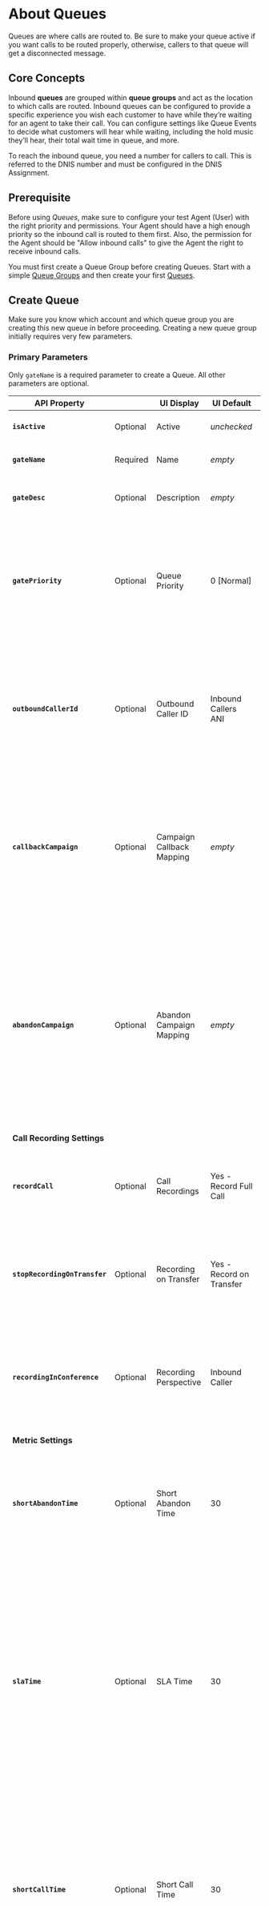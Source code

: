 # About Queues

Queues are where calls are routed to. Be sure to make your queue active if you want calls to be routed properly, otherwise, callers to that queue will get a disconnected message.

## Core Concepts
Inbound **queues** are grouped within **queue groups** and act as the location to which calls are routed. Inbound queues can be configured to provide a specific experience you wish each customer to have while they’re waiting for an agent to take their call. You can configure settings like Queue Events to decide what customers will hear while waiting, including the hold music they’ll hear, their total wait time in queue, and more.

To reach the inbound queue, you need a number for callers to call.  This is referred to the DNIS number and must be configured in the DNIS Assignment.

## Prerequisite
Before using *Queues*, make sure to configure your test Agent (User) with the right priority and permissions.  Your Agent should have a high enough priority so the inbound call is routed to them first.  Also, the permission for the Agent should be "Allow inbound calls" to give the Agent the right to receive inbound calls.

You must first create a Queue Group before creating Queues. Start with a simple [Queue Groups](../queue-groups) and then create your first [Queues](./queues).

## Create Queue
Make sure you know which account and which queue group you are creating this new queue in before proceeding. Creating a new queue group initially requires very few parameters.

### Primary Parameters
Only `gateName` is a required parameter to create a Queue. All other parameters are optional.

| API Property |  | UI Display | UI Default | Description |
|-|-|-|-|-|
| **`isActive`** | Optional | Active | *unchecked* | Make the Queue active or inactive. |
| **`gateName`** | Required | Name | *empty* | Give this queue a name. |
| **`gateDesc`** | Optional | Description | *empty* | Set a short description for the new Queue. |
| **`gatePriority`** | Optional | Queue Priority | 0 [Normal] | Specify the priority for this Queue. The higher the number, the higher the priority. 6 is the highest priority allowed from this setting. |
| **`outboundCallerId`** | Optional | Outbound Caller ID | Inbound Callers ANI | This Automatic Number Identification (ANI) of the inbound caller's number is shown to the agent receiving the call from the Queue. |
| **`callbackCampaign`** | Optional | Campaign Callback Mapping | *empty* | If a customer is marked as a callback in the system, pick a outbound (dial group) campaign to assign them to. Retrieve a list of campaigns using [Dial Groups](./#dial-groups) |
| **`abandonCampaign`** | Optional | Abandon Campaign Mapping | *empty* | If a caller hangs up in the queue before reaching an agent, the caller’s number will be moved to a campaign lead list (dial group) so they can be called back via the campaign. Retrieve a list of campaigns using [Dial Groups](./#dial-groups) |
| **Call Recording Settings** | | | | |
| **`recordCall`** | Optional | Call Recordings | Yes - Record Full Call| Values are numeric and include `0`: No-Don't Record Call, `1`: Yes-Record Full Call. |
| **`stopRecordingOnTransfer`** | Optional | Recording on Transfer | Yes - Record on Transfer | Values are boolean and include `true`: No-Don't Record on Transfer, `false`: Yes-Record on Transfer. |
| **`recordingInConference`** | Optional | Recording Perspective | Inbound Caller | Values are boolean and include `true`: record from the Agent's perspective, `false`: record from the Inbound Caller's perspective. |
| **Metric Settings** | | | | |
| **`shortAbandonTime`** | Optional | Short Abandon Time | 30 | The system counts the number of callers who abandon the queue before x seconds elapse (using default, x=30 seconds). |
| **`slaTime`** | Optional | SLA Time | 30 | Use this field to monitor your call center’s service level times, as measured by the percent of calls answered within your SLA (Service Level Agreement) time. For example, type 30 in this fiedl to monitor the percentage of calls answered within 30 seconds. |
| **`shortCallTime`** | Optional | Short Call Time | 30 | Enter a time (in seconds) to identify any call duration you wish to mark as a short call time. For example, if you enter 30, the system will mark calls of 30 seconds or less as a ‘short call time’. |
| **`longCallTime`** | Optional | Long Call Time | 300 | Enter a time (in seconds) to identify any call duration you wish to mark as a long call time. For example, if you enter 300, the system will mark calls of greater than 300 seconds as a ‘long call time’. |
| **Agent Settings** | | | | |
| **`surveyPopType`** | Optional | Disable Dispositions and Agent Notes | *unchecked* | Check (set value to `SUPPRESS`) this box to prevent dispositions and the Agent Notes field from appearing within the agent interface for this queue. Enable this setting (set value to `FLASH`) when you wish to provide those options within an integrated agent script or an external app instead. |
| **`script`** | Optional | Integrated Script | None | Select an agent script for this queue. The script you choose here will be presented by default to all agents taking calls in this queue. Retrieve a list of scripts using [Script Groups](./#script-groups) |
| **`ttAccept`** | Optional | TT Accept | *unchecked* | Touch Tone Accept. Check this box if you'd like to require your agents to press a key when they’re ready to accept a call. |
| **`hangupOnDisposition`** | Optional | Hangup on Disposition | *unchecked* | Select this option to ensure agent calls are terminated immediately following disposition. This can be useful if you wish to ensure that a call is dispositioned only when the agent is ready to end the call (rather than at any other time during the call). |
| **`enableGlobalPhoneBook`** | Optional | Enable Global Phone Book | *unchecked* | Check this box to allow agents to access your global phone book when making transfers. |
| **`enableIvrTokens`** | Optional | Enable IVR Tokens | *unchecked* | This advanced feature allows you to pass tokens from IVR Studio (created via the scripting node) to an external app URL on the queue. |
| **`wrapTime`** | Optional | Wrap Time | 8 | Give agent 8 seconds after caller hangs up before making agent available to receive calls again. |
| **`acceptTime`** | Optional | Max Accept Time | 30 | For agents not in an **offhook** session, this setting specifies the amount of time in seconds the queue will ring the agent’s phone before requeueing the call to attempt another agent. |
| **`dispositionTimeout`** | Optional | Disposition Alert Timer (sec.) | 60 | This setting allows you to choose a time (in seconds) after which agents will receive a reminder to disposition their call. The timer starts when a call ends. |

One of the **Agent Settings** is available in a nested object. This setting includes the Agent's Post Call State a. See the example nested JSON object below:

```json hl_lines="4"
"afterCallState":
  {
    "id":11789,
    "description":"Available"
  }
},
```

| API Property |  | UI Display | UI Default | Description |
|-|-|-|-|-|
| **`afterCallState.description`** | Optional | Post Call State | *empty* | Choose the agent state you would like to place agents in once they finish a call. Options in this dropdown menu will populate according to the agent states you configure via the Agent States at the account level. Retrieve a list of states using [Post Call States](./#post-call-states) |

### Supporting Values and APIs
The following APIs are used to retrieve predefined values for certain fields. Use these values to populate the correct parameter values of fields.

#### Dial Groups

Gets a list of dial groups for campaigns created under this account.

  `GET {BASE_URL}/api/v1/admin/accounts/{accountId}/dialGroups/withChildren`

#### Script Groups

Gets a list of script groups for agents to read and communicate to callers, created under this account.

  `GET {BASE_URL}/api/v1/admin/accounts/{accountId}/scriptGroups/withChildren`

#### Post Call States

Gets a list of post call states for an agent. Some examples include "Available", "Away", "Lunch", etc.

  `GET {BASE_URL}/api/v1/admin/accounts/{accountId}/auxStates/?activeOnly=true`

### Request
Be sure to set the proper [BASE_URL](../../../basics/uris/#resources-and-parameters) and [authorization header](../../../authentication/auth-ringcentral) for your deployment.

=== "HTTP"
    ```html

    POST {BASE_URL}/api/v1/admin/accounts/{accountId}/gateGroups/{gateGroupId}/gates
    Content-Type: application/json

    {
            "isActive":true,
            "gateName":"My Queue",
            "gateDesc":"An initial queue for this Queue Group",
            "gatePriority":"0", /* 0 is normal priority out of 6 priorities. Please see list below of       priority values */
            "outboundCallerId":"ani", /* ani is the default inbound caller's ID. Please see list below      of caller IDs */
    }
    ```
=== "Node JS"
    ```javascript
    /****** Install Node JS SDK wrapper *******
    $ npm install ringcentral-engage-voice-client
    *******************************************/

    const RunRequest = async function () {
        const EngageVoice = require('ringcentral-engage-voice-client').default

        // Instantiate the SDK wrapper object with your RingCentral app credentials
        const ev = new EngageVoice({
            clientId: "RINGCENTRAL_CLIENTID",
            clientSecret: "RINGCENTRAL_CLIENTSECRET"
        })

        try {
            // Authorize with your RingCentral Office user credentials
            await ev.authorize({
                username: "RINGCENTRAL_USERNAME",
                extension: "RINGCENTRAL_EXTENSION",
                password: "RINGCENTRAL_PASSWORD"
            })

            // Get Queue Groups data
            const groupsEndpoint = "/api/v1/admin/accounts/{accountId}/gateGroups"
            const groupsResponse = await ev.get(groupsEndpoint)
            for (var group of groupsResponse.data) {
                // Create a new Queue under your Queue Group
                if (group.groupName == "My New Queue Group") {
                    const queueEndpoint = groupsEndpoint + "/" + group.gateGroupId + "/gates"
                    const postBody = {
                        "isActive": true,
                        "gateName": "My Node Queue",
                        "gateDesc": "An initial queue for this Queue Group"
                    }
                    const queueResponse = await ev.post(queueEndpoint, postBody)
                    console.log(queueResponse.data);
                }
            }
        }
        catch (err) {
            console.log(err.message)
        }
    }

    RunRequest();
    ```
=== "Python"
    ```python
    #### Install Python SDK wrapper ####
    # $ pip3 install ringcentral_engage_voice
    #  or
    # $ pip install ringcentral_engage_voice
    #####################################

    from ringcentral_engage_voice import RingCentralEngageVoice

    def create_queue():
        try:
            groupsEndpoint = "/api/v1/admin/accounts/{accountId}/gateGroups"
            groupsResponse = ev.get(groupsEndpoint).json()
            for group in groupsResponse:
                # Create a new Queue under your Queue Group
                if (group['groupName'] == "Ma New Queue Group"):
                    queueEndpoint = f"{groupsEndpoint}/{group['gateGroupId']}/gates"    # f         string:https://www.python.org/dev/peps/pep-0498/
                    postBody = {
                        "gateName" : "My New Queue",
                        "gateDesc" : "An initial queue for this Queue Group",
                        "isActive" : True
                    }
                    queueResponse = ev.post(queueEndpoint, postBody).json()
                    print(queueResponse)
        except Exception as e:
            print(e)


    # Instantiate the SDK wrapper object with your RingCentral app credentials
    ev = RingCentralEngageVoice(
        "RINGCENTRAL_CLIENTID",
        "RINGCENTRAL_CLIENTSECRET")

    try:
        # Authorize with your RingCentral Office user credentials
        ev.authorize(
            username="RINGCENTRAL_USERNAME",
            password="RINGCENTRAL_PASSWORD",
            extension="RINGCENTRAL_EXTENSION"
        )

        create_queue()
    except Exception as e:
        print(e)
    ```
=== "PHP"
    ```php
    <?php
    require('vendor/autoload.php');

    // Instantiate the SDK wrapper object with your RingCentral app credentials
    $ev = new EngageVoiceSDKWrapper\RestClient("RC_APP_CLIENT_ID", "RC_APP_CLIENT_SECRET");
    try{
      // Login your account with your RingCentral Office user credentials
      $ev->login("RC_USERNAME", "RC_PASSWORD", "RC_EXTENSION_NUMBER");
      $endpoint = "admin/accounts/~/gateGroups";
      // get a list of Queue Groups and find the "Platform" queue group for this user
      $response = $ev->get($endpoint);
      $jsonObj = json_decode($response);
      foreach ($jsonObj as $group){
          if ($group->groupName == "Platform"){
              // Create a new Queue for this queue group
              $endpoint = 'admin/accounts/~/gateGroups/' . $group->gateGroupId . "/gates";
              $params = array (
                "isActive" => true,
                "gateName" => "My PHP Queue",
                "gateDesc" => "An initial queue for this Queue Group"
              );
              $response = $ev->post($endpoint, $params);
              print ($response);
          }
      }
    }catch (Exception $e) {
      print $e->getMessage();
    }
    ```

Where key parameters are:

-   **isActive**

    Activates this new queue so agents can begin taking calls. If this is unchecked, callers attempting to reach this queue will receive a disconnected message.

-   **gateName**

    **Refers** to the name of this new queue. This is the only required field you need to present to create a queue.

-   **gateDesc**

    Refers to a short description for the queue. Describe the purpose of the queue here.

-   **gatePriority**

    If you wish for certain queues within a queue group to receive more calls than others, you can use this setting to specify a higher priority for this queue compared to other queues.

-   **outboundCallerId**

    This setting is the Caller ID that displays to either the agent or a third party (if there is a transfer event set up in the queue) receiving an inbound call.  Typically, this should be the caller's ID so Inbound Caller's ANI is the default.

The response will auto fill any undefined settings with default settings.

### Response
```json
{
  "isActive": true,
  "gateName": "My Queue",
  "gateDesc": "An initial queue for this Queue Group",
  "gatePriority": 0,
  "billingCode": null,
  "outboundCallerId": "ani",
  "manualCallerId": null,
  "transferCallerId": null,
  "callbackCampaign": null,
  "abandonCampaign": null,
  "recordCall": 1,
  "stopRecordingOnTransfer": false,
  "recordingInConference": false,
  "shortAbandonTime": 30,
  "slaTime": 30,
  "shortCallTime": 30,
  "longCallTime": 300,
  "whisperMessage": null,
  "blockedAniMessage": null,
  "onHoldMessage": null,
  "endCallMessage": null,
  "script": null,
  "appUrl": null,
  "backupAppUrl": null,
  "ttAccept": false,
  "hangupOnDisposition": false,
  "enableGlobalPhoneBook": false,
  "enableIvrTokens": false,
  "afterCallState":
  {
    "id":11789,
    "description":"Available"
  },
  "wrapTime": 8,
  "acceptTime": 30,
  "dispositionTimeout": 60,
  "dequeueSoapService": null,
  "resultFileDestination": null,
  "agentConnSoapService": null,
  "agentTermSoapService": null,
  "postCallSoapService": null,
  "postDispSoapService": null,
  "transferTermSoapService": null,
  "sunSched":"00000000",
  "monSched": "08002100",
  "tueSched":"08002100",
  "wedSched": "08002100",
  "thuSched":"08002100",
  "friSched": "08002100",
  "satSched":"00000000",  
  "throttlingAniEvent": null,
  "afterCallState": null,
  "maxQueueEvent": null,
  "fifoDisabled": true,
  "observeDst": true,
  "specialAniEvent": null,
  "throttleDays": 0,
  "surveyPopType":"FLASH",
  "dequeueDelay": 0,
  "agentPopMessage": null,
  "noAgentEvent": null,
  "requeueType": "ADVANCED",
  "throttleCalls": 0,
  "afterCallBaseState": null,
  "syncQueueWait": 10,
  "maxQueueLimit": -1,
  "gateGroup":
    {"id": 52653,
     "description": "Platform"
    },
  "gateId": 72976,
  "gateClosedEvent": null,
  "permissions": [],
  "pauseRecordingSec": 30,
  "survey": null,
  "createdOn": "2020-05-15T20:38:13.686+0000",
  "revMatch": false,
  "agentGateAccess": []
}
```

Where:

-   **gatePriority** (Queue Priority) can take on the following values:

    | Value | Description |
    |-|-|
    | **`0`** | [0] Normal - This is the default priority |
    | **`1`** | [1] Medium - This is medium priority |
    | **`2`** | [2] High - This is high priority |
    | **`3`** | [3] High Level 2 - This is high priority is 1 level higher |
    | **`4`** | [4] High Level 3 - This is high priority is 2 levels higher |
    | **`5`** | [5] High Level 4 - This is high priority is 3 levels higher |
    | **`6`** | [6] High Level 5 - This is high priority is 4 levels higher |
    | **`-1`** | [-1] Low - This is the lowest priority |

-   **outboundCallerId** (Outbound Caller ID) can take on the following values:

    | Value | Description |
    |-|-|
    | **`Inbound Callers ANI`** | This Automatic Number Identification (ANI) of the inbound caller's number is shown to the agent receiving the call from the Queue. |
    | **`DNIS`** | This setting refers to the destination number, which is usually (but not always) the inbound number your callers will dial to reach your call center. |
    | **`Originating DNIS`** | This setting refers to a phone number your callers can dial to reach your contact center, which is usually (but not always) the destination number that you would like to route calls through. |
    | **`Dynamic Unique ID`** | A unique ten-digit, system-generated ID for each call session. This setting is useful in identifying specific calls in cases in which a 30-digit unique ID is not an option (or if you keep your own records that don’t include the unique ID). |

## Retrieve Queues
Retrieve a list of Queues using the `gate` endpoint.

### Optional Parameters
The following parameters are optional.

| API Property | Type | UI Display | UI Default | Description |
|-|-|-|-|-|
| **`page`** | Integer | Hidden | 1 | A way to specify which page to show for a long number of Queues |
| **`maxRows`** | Integer | Hidden | ?? | You can specify the maximum number of Queues to return in a single call. |

### Request
Be sure to set the proper [BASE_URL](../../../basics/uris/#resources-and-parameters) and [authorization header](../../../authentication/auth-ringcentral) for your deployment.

=== "HTTP"
    ```html
    GET {BASE_URL}/api/v1/admin/accounts/{accountId}/gateGroups/{gateGroupId}/gates
    ```
=== "Node JS"
    ```javascript
    /****** Install Node JS SDK wrapper *******
    $ npm install ringcentral-engage-voice-client
    *******************************************/

    const RunRequest = async function () {
        const EngageVoice = require('ringcentral-engage-voice-client').default

        const ev = new EngageVoice({
            clientId: "RINGCENTRAL_CLIENTID",
            clientSecret: "RINGCENTRAL_CLIENTSECRET"
        })

        try {
            // Authorize with your RingCentral Office user credentials
            await ev.authorize({
                username: "RINGCENTRAL_USERNAME",
                extension: "RINGCENTRAL_EXTENSION",
                password: "RINGCENTRAL_PASSWORD"
            })

            // Get Queue Groups data
            const groupsEndpoint = "/api/v1/admin/accounts/{accountId}/gateGroups"
            const groupsResponse = await ev.get(groupsEndpoint)
            for (var group of groupsResponse.data) {
                // Get Queues under your Queue Group
                if (group.groupName == "My New Queue Group") {
                    const queueEndpoint = groupsEndpoint + "/" + group.gateGroupId + "/gates"
                    const queueResponse = await ev.get(queueEndpoint)
                    console.log(queueResponse.data);
                }
            }
        }
        catch (err) {
            console.log(err.message)
        }
    }

    RunRequest();
    ```
=== "Python"
    ```python
    #### Install Python SDK wrapper ####
    # $ pip3 install ringcentral_engage_voice
    #  or
    # $ pip install ringcentral_engage_voice
    #####################################

    from ringcentral_engage_voice import RingCentralEngageVoice

    def retrieve_queues():
        try:
            groupsEndpoint = "/api/v1/admin/accounts/{accountId}/gateGroups"
            groupsResponse = ev.get(groupsEndpoint).json()
            for group in groupsResponse:
                # Retrieve Queues under your Queue Group
                if (group['groupName'] == "My New Queue Group"):
                    queueEndpoint = f"{groupsEndpoint}/{group['gateGroupId']}/gates"    # f         string:https://www.python.org/dev/peps/pep-0498/
                    queueResponse = ev.get(queueEndpoint).json()
                    print(queueResponse)
        except Exception as e:
            print(e)


    # Instantiate the SDK wrapper object with your RingCentral app credentials
    ev = RingCentralEngageVoice(
        "RINGCENTRAL_CLIENTID",
        "RINGCENTRAL_CLIENTSECRET")

    try:
        # Authorize with your RingCentral Office user credentials
        ev.authorize(
            username="RINGCENTRAL_USERNAME",
            password="RINGCENTRAL_PASSWORD",
            extension="RINGCENTRAL_EXTENSION"
        )

        retrieve_queues()
    except Exception as e:
        print(e)
    ```
=== "PHP"
    ```php
    <?php
    require('vendor/autoload.php');

    // Instantiate the SDK wrapper object with your RingCentral app credentials
    $ev = new EngageVoiceSDKWrapper\RestClient("RC_APP_CLIENT_ID", "RC_APP_CLIENT_SECRET");
    try{
      // Login your account with your RingCentral Office user credentials
      $ev->login("RC_USERNAME", "RC_PASSWORD", "RC_EXTENSION_NUMBER");
      $endpoint = "admin/accounts/~/gateGroups";
      // get a list of Queue Groups and find the "Platform" queue group for this user
      $response = $ev->get($endpoint);
      $jsonObj = json_decode($response);
      foreach ($jsonObj as $group){
          if ($group->groupName == "Platform"){
              // get a list of Queues from this "Platform" Queue Group
              $endpoint = 'admin/accounts/~/gateGroups/' . $group->gateGroupId . "/gates";
              $response = $ev->post($endpoint);
              print ($response);
          }
      }
    }catch (Exception $e) {
      print $e->getMessage();
    }
    ```

### Response
```json
[
  {
    "script": null,
    "gateGroup":
      {
        "id": 52653,
        "description": "Platform"
      },
    "gateName": "Platform Inbound",
    "gateDesc": null,
    "gateId": 72874,
    "agentGateAccess": null,
    "isActive": true,
    "permissions": []
  },
  {
    "script": null,
    "gateGroup":
      {
        "id": 52653,
        "description": "Platform"
      },
    "gateName": "My Queue",
    "gateDesc": "An initial queue for this Queue Group",
    "gateId": 72979,
    "agentGateAccess": null,
    "isActive": true,
    "permissions": []
  }
]
```

## Retrieve a Single Queue

Retrieve details for a single Queue using the `gates` endpoint.

### Request
Be sure to set the proper [BASE_URL](../../../basics/uris/#resources-and-parameters) and [authorization header](../../../authentication/auth-ringcentral) for your deployment.

=== "HTTP"
    ```html
        GET {BASE_URL}/api/v1/admin/accounts/{accountId}/gateGroups/{gateGroupId}/gates/{gateId}
    ```
=== "Node JS"
    ```javascript
    /****** Install Node JS SDK wrapper *******
    $ npm install ringcentral-engage-voice-client
    *******************************************/

    const RunRequest = async function () {
        const EngageVoice = require('ringcentral-engage-voice-client').default

        // Instantiate the SDK wrapper object with your RingCentral app credentials
        const ev = new EngageVoice({
            clientId: "RINGCENTRAL_CLIENTID",
            clientSecret: "RINGCENTRAL_CLIENTSECRET"
        })

        try {
            // Authorize with your RingCentral Office user credentials
            await ev.authorize({
                username: "RINGCENTRAL_USERNAME",
                extension: "RINGCENTRAL_EXTENSION",
                password: "RINGCENTRAL_PASSWORD"
            })

            // Get Queue Groups data
            const groupsEndpoint = "/api/v1/admin/accounts/{accountId}/gateGroups"
            const groupsResponse = await ev.get(groupsEndpoint)
            for (var group of groupsResponse.data) {
                // Get every single Queue under your Queue Group
                if (group.groupName == "My New Queue Group") {
                    const queuesEndpoint = groupsEndpoint + "/" + group.gateGroupId + "/gates"
                    const queuesResponse = await ev.get(queuesEndpoint)
                    for (var queue of queuesResponse.data) {
                        const singleQueueEndpoint = queuesEndpoint + "/" + queue.gateId
                        const singleQueueResponse = await ev.get(singleQueueEndpoint)
                        console.log(singleQueueResponse.data);
                        console.log("=========")
                    }
                }
            }
        }
        catch (err) {
            console.log(err.message)
        }
    }

    RunRequest();
    ```
=== "Python"
    ```python
    #### Install Python SDK wrapper ####
    # $ pip3 install ringcentral_engage_voice
    #  or
    # $ pip install ringcentral_engage_voice
    #####################################

    from ringcentral_engage_voice import RingCentralEngageVoice

    def retrieve_single_queue():
        try:
            groupsEndpoint = "/api/v1/admin/accounts/{accountId}/gateGroups"
            groupsResponse = ev.get(groupsEndpoint).json()
            for group in groupsResponse:
                # Retrieve Queues under your Queue Group
                if (group['groupName'] == "My New Queue Group"):
                    queuesEndpoint = f"{groupsEndpoint}/{group['gateGroupId']}/gates"    # f        string:https://www.python.org/dev/peps/pep-0498/
                    queuesResponse = ev.get(queuesEndpoint).json()
                    for queue in queuesResponse:
                        # Retrieve every single Queue
                        singleQueueEndpoint = f"{queuesEndpoint}/{queue['gateId']}"
                        singleQueueResponse = ev.get(singleQueueEndpoint).json()
                        print(singleQueueResponse)
                        print("==========")
        except Exception as e:
            print(e)


    # Instantiate the SDK wrapper object with your RingCentral app credentials
    ev = RingCentralEngageVoice(
        "RINGCENTRAL_CLIENTID",
        "RINGCENTRAL_CLIENTSECRET")

    try:
        # Authorize with your RingCentral Office user credentials
        ev.authorize(
            username="RINGCENTRAL_USERNAME",
            password="RINGCENTRAL_PASSWORD",
            extension="RINGCENTRAL_EXTENSION"
        )

        retrieve_single_queue()
    except Exception as e:
        print(e)
    ```
=== "PHP"
    ```php
    <?php
    require('vendor/autoload.php');

    // Instantiate the SDK wrapper object with your RingCentral app credentials
    $ev = new EngageVoiceSDKWrapper\RestClient("RC_APP_CLIENT_ID", "RC_APP_CLIENT_SECRET");
    try{
      // Login your account with your RingCentral Office user credentials
      $ev->login("RC_USERNAME", "RC_PASSWORD", "RC_EXTENSION_NUMBER");
      $endpoint = "admin/accounts/~/gateGroups";
      // get a list of Queue Groups and find the "Platform" queue group for this user
      $response = $ev->get($endpoint);
      $jsonObj = json_decode($response);
      foreach ($jsonObj as $group){
          if ($group->groupName == "Platform"){
              // get a list of Queues from this "Platform" Queue Group
              $endpoint = 'admin/accounts/~/gateGroups/' . $group->gateGroupId . "/gates";
              $response = $ev->post($endpoint);
              $jsonObj = json_decode($response);
              foreach ($jsonObj as $queue) {
                  if ($queue->gateName == "My PHP Queue"){
                    $endpoint .= '/' . $queue->gateId;
                    $queueInfo = $ev->get($endpoint);
                    print ($queueInfo);
                    break;
                  }
              }
              break;
          }
      }
    }catch (Exception $e) {
      print $e->getMessage();
    }
    ```

### Response
```json
{
  "isActive": true,
  "gateName": "My Queue",
  "gateDesc": "An initial queue for this Queue Group",
  "gatePriority": 0,
  "billingCode": null,
  "outboundCallerId": "ani",
  "manualCallerId": null,
  "transferCallerId": null,
  "callbackCampaign": null,
  "abandonCampaign": null,
  "recordCall": 1,
  "stopRecordingOnTransfer": false,
  "recordingInConference": false,
  "shortAbandonTime": 30,
  "slaTime": 30,
  "shortCallTime": 30,
  "longCallTime": 300,
  "whisperMessage": null,
  "blockedAniMessage": null,
  "onHoldMessage": null,
  "endCallMessage": null,
  "script": null,
  "appUrl": null,
  "backupAppUrl": null,
  "ttAccept": false,
  "hangupOnDisposition": false,
  "enableGlobalPhoneBook": false,
  "enableIvrTokens": false,
  "afterCallState": null,
  "wrapTime": 8,
  "acceptTime": 30,
  "dispositionTimeout": 60,
  "dequeueSoapService": null,
  "resultFileDestination": null,
  "agentConnSoapService": null,
  "agentTermSoapService": null,
  "postCallSoapService": null,
  "postDispSoapService": null,
  "transferTermSoapService": null,
  "satSched": "00000000",
  "sunSched": "00000000",
  "monSched": "08002100",
  "tueSched": "08002100",
  "wedSched": "08002100",
  "thuSched": "08002100",
  "friSched": "08002100",
  "throttlingAniEvent": null,
  "maxQueueEvent": null,
  "fifoDisabled": true,
  "observeDst": true,
  "specialAniEvent": null,
  "throttleDays": 0,
  "surveyPopType": "FLASH",
  "dequeueDelay": 0,
  "agentPopMessage": null,
  "noAgentEvent": null,
  "requeueType": "ADVANCED",
  "throttleCalls": 0,
  "afterCallBaseState": null,
  "blockedAniMessage": null,
  "syncQueueWait": 10,
  "maxQueueLimit": -1,
  "gateGroup":
    {
      "id": 52653,
      "description": "Platform"
    },
  "gateId": 72991,
  "gateClosedEvent": null,
  "permissions": [],
  "pauseRecordingSec": 30,
  "survey": null,
  "createdOn": "2020-05-18T15:41:44.000+0000",
  "revMatch": false,
  "agentGateAccess": null,
}
```

## Update a Single Queue

Update the details for a single Queue  using the `gates` endpoint. Several details need to be updated with a single `PUT` command so make sure to `GET` all details, modify the relevant fields, and then submit the entire object to update the Queue.

### Request
Be sure to set the proper [BASE_URL](../../../basics/uris/#resources-and-parameters) and [authorization header](../../../authentication/auth-ringcentral) for your deployment.

=== "HTTP"
    ```html
    # Retrieve the entire Queue JSON object
    GET {BASE_URL}/api/v1/admin/accounts/{accountId}/gateGroups/{gateGroupId}/gates/{gateId}
    Content-Type: application/json
        {
          "isActive": true,
          "gateName": "My Queue",
          "gateDesc": "An initial queue for this Queue Group",
          "gateGroup":
            {
              "id": 52653,
              "description": "Platform"
            },
          "gateId": 72992,
          "script": null,
          "agentGateAccess": null,
          "permissions": []
        }

    # Modify the gateDesc and send the entire JSON response back
    PUT {BASE_URL}/api/v1/admin/accounts/{accountId}/gateGroups/{gateGroupId}/gates/{gateId}
    Content-Type: application/json
        {
          "isActive": true,
          "gateName": "My Queue",
          "gateDesc": "An *edited* queue for this Queue Group",
          "gateGroup":
            {
              "id": 52653,
              "description": "Platform"
            },
          "gateId": 72992,
          "script": null,
          "agentGateAccess": null,
          "permissions": []
        }
    ```
=== "Node JS"
    ```javascript
    /****** Install Node JS SDK wrapper *******
    $ npm install ringcentral-engage-voice-client
    *******************************************/

    const RunRequest = async function () {
        const EngageVoice = require('ringcentral-engage-voice-client').default

        const ev = new EngageVoice({
            clientId: "RINGCENTRAL_CLIENTID",
            clientSecret: "RINGCENTRAL_CLIENTSECRET"
        })

        try {
            // Authorize with your RingCentral Office user credentials
            await ev.authorize({
                username: "RINGCENTRAL_USERNAME",
                extension: "RINGCENTRAL_EXTENSION",
                password: "RINGCENTRAL_PASSWORD"
            })

            // Get Queue Groups info
            const groupEndpoint = "/api/v1/admin/accounts/{accountId}/gateGroups"
            const groupResponse = await ev.get(groupEndpoint)
            for (var group of groupResponse.data) {
                // Update your Queue under your Queue Group
                if (group.groupName == "My New Queue Group") {
                    const queueEndpoint = groupEndpoint + "/" + group.gateGroupId + "/gates"
                    const queueResponse = await ev.get(queueEndpoint)
                    for (var queue of queueResponse.data) {
                        if (queue.gateName == "My Node Queue") {
                            const singleQueueEndpoint = queueEndpoint + "/" + queue.gateId
                            queue.gateDesc = "An *edited* queue description for this Queue"
                            const singleQueueResponse = await ev.put(singleQueueEndpoint, queue)
                            console.log(singleQueueResponse.data);
                            break
                        }
                    }
                }
            }
        }
        catch (err) {
            console.log(err.message)
        }
    }

    RunRequest();
    ```
=== "Python"
    ```python
    #### Install Python SDK wrapper ####
    # $ pip3 install ringcentral_engage_voice
    #  or
    # $ pip install ringcentral_engage_voice
    #####################################

    from ringcentral_engage_voice import RingCentralEngageVoice

    def update_single_queue():
        try:
            groupsEndpoint = "/api/v1/admin/accounts/{accountId}/gateGroups"
            groupsResponse = ev.get(groupsEndpoint).json()
            for group in groupsResponse:
                # Retrieve Queues under your Queue Group
                if (group['groupName'] == "My New Queue Group"):
                    queuesEndpoint = f"{groupsEndpoint}/{group['gateGroupId']}/gates"    # f        string:https://www.python.org/dev/peps/pep-0498/
                    queuesResponse = ev.get(queuesEndpoint).json()
                    for queue in queuesResponse:
                        # Update your Queue
                        if queue['gateName'] == "My New Queue":
                            singleQueueEndpoint = f"{queuesEndpoint}/{queue['gateId']}"
                            queue['gateDesc'] = f"{queue['gateDesc']} - Updated"
                            singleQueueResponse = ev.put(singleQueueEndpoint, queue).json()
                            print(singleQueueResponse)
                            break
        except Exception as e:
            print(e)


    # Instantiate the SDK wrapper object with your RingCentral app credentials
    ev = RingCentralEngageVoice(
        "RINGCENTRAL_CLIENTID",
        "RINGCENTRAL_CLIENTSECRET")

    try:
        # Authorize with your RingCentral Office user credentials
        ev.authorize(
            username="RINGCENTRAL_USERNAME",
            password="RINGCENTRAL_PASSWORD",
            extension="RINGCENTRAL_EXTENSION"
        )

        update_single_queue()
    except Exception as e:
        print(e)
    ```
=== "PHP"
    ```php
    <?php
    require('vendor/autoload.php');

    // Instantiate the SDK wrapper object with your RingCentral app credentials
    $ev = new EngageVoiceSDKWrapper\RestClient("RC_APP_CLIENT_ID", "RC_APP_CLIENT_SECRET");
    try{
      // Login your account with your RingCentral Office user credentials
      $ev->login("RC_USERNAME", "RC_PASSWORD", "RC_EXTENSION_NUMBER");
      $endpoint = "admin/accounts/~/gateGroups";
      // get a list of Queue Groups and find the "Platform" queue group for this user
      $response = $ev->get($endpoint);
      $jsonObj = json_decode($response);
      foreach ($jsonObj as $group){
          if ($group->groupName == "Platform"){
              // get a list of Queues from this "Platform" Queue Group
              $endpoint = 'admin/accounts/~/gateGroups/' . $group->gateGroupId . "/gates";
              $response = $ev->post($endpoint);
              $jsonObj = json_decode($response);
              foreach ($jsonObj as $queue) {
                  if ($queue->gateName == "My PHP Queue"){
                    $endpoint .= '/' . $queue->gateId;
                    $queue->gateDesc = "An *edited* queue description for this Queue"
                    $queueInfo = $ev->put($endpoint, $queue);
                    print ($queueInfo);
                    break;
                  }
              }
              break;
          }
      }
    }catch (Exception $e) {
      print $e->getMessage();
    }
    ```

## Delete a Single Queue

Delete a single Queue Group using the `gates` endpoint.

### Request
Be sure to set the proper [BASE_URL](../../../basics/uris/#resources-and-parameters) and [authorization header](../../../authentication/auth-ringcentral) for your deployment.
=== "HTTP"
    ```html
    DELETE {BASE_URL}/api/v1/admin/accounts/{accountId}/gateGroups/{gateGroupId}/gates/{gateId}
    ```
